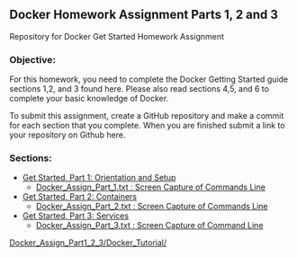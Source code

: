 ## Docker Homework Assignment Parts 1, 2 and 3
Repository for Docker Get Started Homework Assignment

### Objective: 
For this homework, you need to complete the Docker Getting Started guide sections 1,2, and 3 found here.  Please also read sections 4,5, and 6 to complete your basic knowledge of Docker. 

To submit this assignment, create a GitHub repository and make a commit for each section that you complete.   When you are finished submit a link to your repository on Github here.

### Sections:
* [Get Started, Part 1: Orientation and Setup](/Docker_Tutorial/Docker_Part1/)
    - [ Docker_Assign_Part_1.txt : Screen Capture of Commands Line](/Docker_Tutorial/Docker_Part1/Docker_Assign_Part_1.txt)
* [Get Started, Part 2: Containers](/Docker_Tutorial/Docker_Part2/)
    -  [Docker_Assign_Part_2.txt : Screen Capture of Commands Line](/Docker_Tutorial/Docker_Part2/Docker_Assign_Part_2.txt)
* [Get Started, Part 3: Services](/Docker_Tutorial/Docker_Part3/)
    -  [Docker_Assign_Part_3.txt : Screen Capture of Command Line](/Docker_Tutorial/Docker_Part3/Docker_Assign_Part_3.txt)


[Docker_Assign_Part1_2_3/Docker_Tutorial/](Docker_Assign_Part1_2_3/Docker_Tutorial/)
